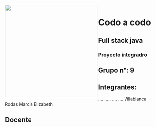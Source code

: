 <img src="https://images.app.goo.gl/1opxa6Nhzc3nUTtY9" align="left" height="300">

# Codo a codo

## Full stack java 

### Proyecto integradro 

## Grupo n°: 9

## Integrantes:
 .... 
 .....
 ....
 ....
 Villablanca Rodas Marcia Elizabeth


## Docente